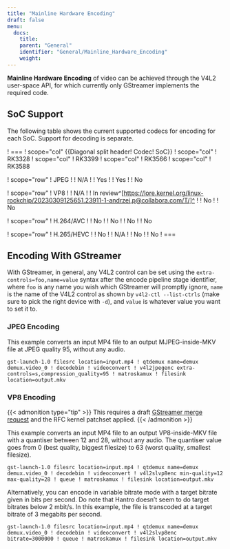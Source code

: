 ```yaml
---
title: "Mainline Hardware Encoding"
draft: false
menu:
  docs:
    title:
    parent: "General"
    identifier: "General/Mainline_Hardware_Encoding"
    weight: 
---
```


**Mainline Hardware Encoding** of video can be achieved through the V4L2 user-space API, for which currently only GStreamer implements the required code.

## SoC Support

The following table shows the current supported codecs for encoding for each SoC. Support for decoding is separate.

! ===
! scope="col" {{Diagonal split header! Codec! SoC}}
! scope="col" !  RK3328
! scope="col" !  RK3399
! scope="col" !  RK3566
! scope="col" !  RK3588

! scope="row" !  JPEG
!  !  N/A
!  !  Yes
!  !  Yes
!  !  No

! scope="row" !  VP8
!  !  N/A
!  !  In review^[https://lore.kernel.org/linux-rockchip/20230309125651.23911-1-andrzej.p@collabora.com/T/]^
!  !  No
!  !  No

! scope="row" !  H.264/AVC
!  !  No
!  !  No
!  !  No
!  !  No

! scope="row" !  H.265/HEVC
!  !  No
!  !  N/A
!  !  No
!  !  No
! ===

## Encoding With GStreamer

With GStreamer, in general, any V4L2 control can be set using the `extra-controls=foo,name=value` syntax after the encode pipeline stage identifier, where `foo` is any name you wish which GStreamer will promptly ignore, `name` is the name of the V4L2 control as shown by `v4l2-ctl --list-ctrls` (make sure to pick the right device with `-d`), and `value` is whatever value you want to set it to.

### JPEG Encoding

This example converts an input MP4 file to an output MJPEG-inside-MKV file at JPEG quality 95, without any audio.

    gst-launch-1.0 filesrc location=input.mp4 ! qtdemux name=demux demux.video_0 ! decodebin ! videoconvert ! v4l2jpegenc extra-controls=s,compression_quality=95 ! matroskamux ! filesink location=output.mkv

### VP8 Encoding

{{< admonition type="tip" >}}
This requires a draft [GStreamer merge request](https://gitlab.freedesktop.org/gstreamer/gstreamer/-/merge_requests/3736) and the RFC kernel patchset applied.
{{< /admonition >}}

This example converts an input MP4 file to an output VP8-inside-MKV file with a quantiser between 12 and 28, without any audio. The quantiser value goes from 0 (best quality, biggest filesize) to 63 (worst quality, smallest filesize).

    gst-launch-1.0 filesrc location=input.mp4 ! qtdemux name=demux demux.video_0 ! decodebin ! videoconvert ! v4l2slvp8enc min-quality=12 max-quality=28 ! queue ! matroskamux ! filesink location=output.mkv

Alternatively, you can encode in variable bitrate mode with a target bitrate given in bits per second. Do note that Hantro doesn’t seem to do target bitrates below 2 mbit/s. In this example, the file is transcoded at a target bitrate of 3 megabits per second.

    gst-launch-1.0 filesrc location=input.mp4 ! qtdemux name=demux demux.video_0 ! decodebin ! videoconvert ! v4l2slvp8enc bitrate=3000000 ! queue ! matroskamux ! filesink location=output.mkv

